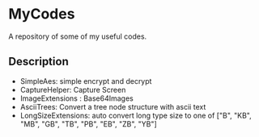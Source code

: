 # MyCodes

A repository of some of my useful codes.

## Description

- SimpleAes: simple encrypt and decrypt
- CaptureHelper: Capture Screen
- ImageExtensions : Base64Images
- AsciiTrees: Convert a tree node structure with ascii text
- LongSizeExtensions: auto convert long type size to one of ["B", "KB", "MB", "GB", "TB", "PB", "EB", "ZB", "YB"]
